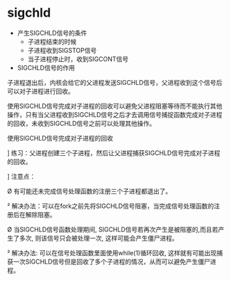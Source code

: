 # sigchld

- 产生SIGCHLD信号的条件
  - 子进程结束的时候
  - 子进程收到SIGSTOP信号
  - 当子进程停止时，收到SIGCONT信号
- SIGCHLD信号的作用

​    子进程退出后，内核会给它的父进程发送SIGCHLD信号，父进程收到这个信号后可以对子进程进行回收。

​    使用SIGCHLD信号完成对子进程的回收可以避免父进程阻塞等待而不能执行其他操作，只有当父进程收到SIGCHLD信号之后才去调用信号捕捉函数完成对子进程的回收，未收到SIGCHLD信号之前可以处理其他操作。

使用SIGCHLD信号完成对子进程的回收

] 练习：父进程创建三个子进程，然后让父进程捕获SIGCHLD信号完成对子进程的回收。

] 注意点：

Ø 有可能还未完成信号处理函数的注册三个子进程都退出了。

² 解决办法：可以在fork之前先将SIGCHLD信号阻塞，当完成信号处理函数的注册后在解除阻塞。

Ø 当SIGCHLD信号函数处理期间, SIGCHLD信号若再次产生是被阻塞的,而且若产生了多次, 则该信号只会被处理一次, 这样可能会产生僵尸进程。

² 解决办法: 可以在信号处理函数里面使用while(1)循环回收, 这样就有可能出现捕获一次SIGCHLD信号但是回收了多个子进程的情况，从而可以避免产生僵尸进程。